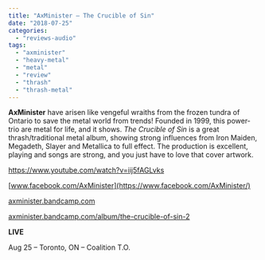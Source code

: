 ```yaml
---
title: "AxMinister – The Crucible of Sin"
date: "2018-07-25"
categories: 
  - "reviews-audio"
tags: 
  - "axminister"
  - "heavy-metal"
  - "metal"
  - "review"
  - "thrash"
  - "thrash-metal"
---
```


**AxMinister** have arisen like vengeful wraiths from the frozen tundra of Ontario to save the metal world from trends! Founded in 1999, this power-trio are metal for life, and it shows. _The Crucible of Sin_ is a great thrash/traditional metal album, showing strong influences from Iron Maiden, Megadeth, Slayer and Metallica to full effect. The production is excellent, playing and songs are strong, and you just have to love that cover artwork.

https://www.youtube.com/watch?v=iij5fAGLvks

[www.facebook.com/AxMinister](https://www.facebook.com/AxMinister/)

[axminister.bandcamp.com](https://axminister.bandcamp.com/)

[axminister.bandcamp.com/album/the-crucible-of-sin-2](https://axminister.bandcamp.com/album/the-crucible-of-sin-2)

**LIVE**

Aug 25 – Toronto, ON – Coalition T.O.
